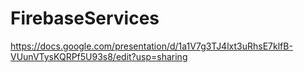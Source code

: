 # FirebaseServices

https://docs.google.com/presentation/d/1a1V7g3TJ4lxt3uRhsE7klfB-VUunVTysKQRPf5U93s8/edit?usp=sharing
